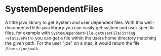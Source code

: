 # SystemDependentFiles
A little java library to get System and user dependent files.
With this well-documented little java library you can easily get system and user specific files,
for example with ```SystemDependentFile.getUserFile(String relativePath)``` you can get a file within 
the users home directory matching the given path. For the user "joe" on a mac, it would return the file
```/Users/joe/path```.

